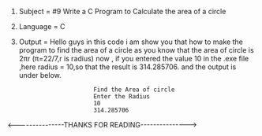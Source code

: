 1. Subject = #9 Write a C Program to Calculate the area of a circle

2. Language = C

3. Output = Hello guys in this code i am show you that how to make the program to find the area of a circle as you know that the area of circle is 2πr
            (π=22/7,r is radius) now , if you entered the value 10 in the .exe file ,here radius = 10,so that the result is 314.285706. 
            and the output is under below.
            
            
                            Find the Area of circle
                            Enter the Radius
                            10
                            314.285706
                            
<---------------THANKS FOR READING--------------->
